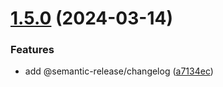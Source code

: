# [1.5.0](https://github.com/btourman/semantic-release-example/compare/v1.4.0...v1.5.0) (2024-03-14)


### Features

* add @semantic-release/changelog ([a7134ec](https://github.com/btourman/semantic-release-example/commit/a7134ec80baea6d1ac88557b03895700d67153fe))
